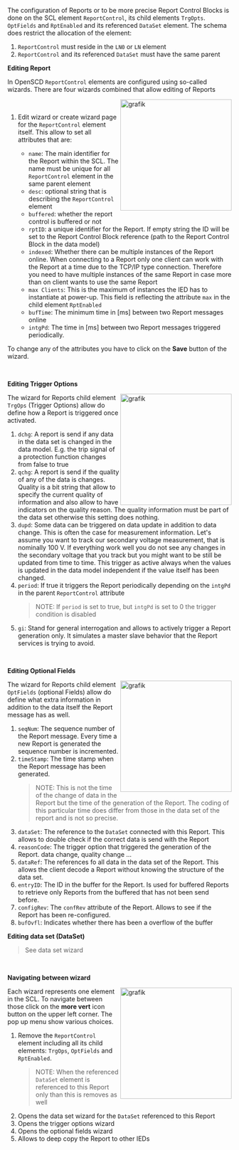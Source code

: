 The configuration of Reports or to be more precise Report Control Blocks is done on the SCL element `ReportControl`, its child elements `TrgOpts`. `OptFields` and `RptEnabled` and its referenced `DataSet` element.
The schema does restrict the allocation of the element:

1. `ReportControl` must reside in the `LN0` or `LN` element
2. `ReportControl` and its referenced `DataSet` must have the same parent

**Editing Report**

In OpenSCD `ReportControl` elements are configured using so-called wizards. There are four wizards combined that allow editing of Reports

<img align="right" width="250" alt="grafik" src="https://user-images.githubusercontent.com/66802940/182157943-1d633d14-ec6d-4660-b4f6-2035af2b3279.png">

&nbsp;

1. Edit wizard or create wizard page for the `ReportControl` element itself. This allow to set all attributes that are:

   - `name`: The main identifier for the Report within the SCL. The name must be unique for all `ReportControl` element in the same parent element
   - `desc`: optional string that is describing the `ReportControl` element
   - `buffered`: whether the report control is buffered or not
   - `rptID`: a unique identifier for the Report. If empty string the ID will be set to the Report Control Block reference (path to the Report Control Block in the data model)
   - `indexed`: Whether there can be multiple instances of the Report online. When connecting to a Report only one client can work with the Report at a time due to the TCP/IP type connection. Therefore you need to have multiple instances of the same Report in case more than on client wants to use the same Report
   - `max Clients`: This is the maximum of instances the IED has to instantiate at power-up. This field is reflecting the attribute `max` in the child element `RptEnabled`
   - `bufTime`: The minimum time in [ms] between two Report messages online
   - `intgPd`: The time in [ms] between two Report messages triggered periodically.

To change any of the attributes you have to click on the **Save** button of the wizard.

&nbsp;

**Editing Trigger Options**

<img align="right" width="250" alt="grafik" src="https://user-images.githubusercontent.com/66802940/182178318-64a70504-0c15-4ddb-ac7e-ad7a1299b1f3.png">

The wizard for Reports child element `TrgOps` (Trigger Options) allow do define how a Report is triggered once activated.

1. `dchg`: A report is send if any data in the data set is changed in the data model. E.g. the trip signal of a protection function changes from false to true
2. `qchg`: A report is send if the quality of any of the data is changes. Quality is a bit string that allow to specify the current quality of information and also allow to have indicators on the quality reason. The quality information must be part of the data set otherwise this setting does nothing.
3. `dupd`: Some data can be triggered on data update in addition to data change. This is often the case for measurement information. Let's assume you want to track our secondary voltage measurement, that is nominally 100 V. If everything work well you do not see any changes in the secondary voltage that you track but you might want to be still be updated from time to time. This trigger as active always when the values is updated in the data model independent if the value itself has been changed.
4. `period`: If true it triggers the Report periodically depending on the `intgPd` in the parent `ReportControl` attribute
   > NOTE: If `period` is set to true, but `intgPd` is set to 0 the trigger condition is disabled
5. `gi`: Stand for general interrogation and allows to actively trigger a Report generation only. It simulates a master slave behavior that the Report services is trying to avoid.

&nbsp;

**Editing Optional Fields**

<img align="right" width="250" alt="grafik" src="https://user-images.githubusercontent.com/66802940/182181029-537688ce-6018-4f3a-8454-11e9c0a2505e.png">

The wizard for Reports child element `OptFields` (optional Fields) allow do define what extra information in addition to the data itself the Report message has as well.

1. `seqNum`: The sequence number of the Report message. Every time a new Report is generated the sequence number is incremented.
2. `timeStamp`: The time stamp when the Report message has been generated.
   > NOTE: This is not the time of the change of data in the Report but the time of the generation of the Report. The coding of this particular time does differ from those in the data set of the report and is not so precise.
3. `dataSet`: The reference to the `DataSet` connected with this Report. This allows to double check if the correct data is send with the Report
4. `reasonCode`: The trigger option that triggered the generation of the Report. data change, quality change ...
5. `dataRef`: The references fo all data in the data set of the Report. This allows the client decode a Report without knowing the structure of the data set.
6. `entryID`: The ID in the buffer for the Report. Is used for buffered Reports to retrieve only Reports from the buffered that has not been send before.
7. `configRev`: The `confRev` attribute of the Report. Allows to see if the Report has been re-configured.
8. `bufOvfl`: Indicates whether there has been a overflow of the buffer

**Editing data set (DataSet)**

> See data set wizard

&nbsp;

**Navigating between wizard**

<img align="right" width="250" alt="grafik" src="https://user-images.githubusercontent.com/66802940/182178064-c629d7f3-2bc5-464b-8069-88f0f8680d42.png">

Each wizard represents one element in the SCL. To navigate between those click on the **more vert** icon button on the upper left corner. The pop up menu show various choices.

1. Remove the `ReportControl` element including all its child elements: `TrgOps`, `OptFields` and `RptEnabled`.
   > NOTE: When the referenced `DataSet` element is referenced to this Report only than this is removes as well
2. Opens the data set wizard for the `DataSet` referenced to this Report
3. Opens the trigger options wizard
4. Opens the optional fields wizard
5. Allows to deep copy the Report to other IEDs
